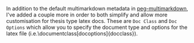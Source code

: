 In addition to the default multimarkdown metadata in [peg-multimarkdown], I've added a couple more in order to both simplify and allow more customisation for thesis type latex docs. These are `Doc Class` and `Doc Options` which allow you to specify the document type and options for the latex file (i.e.\documentclass[docoptions]{docclass}).

[peg-multimarkdown]:https://github.com/fletcher/peg-multimarkdown 